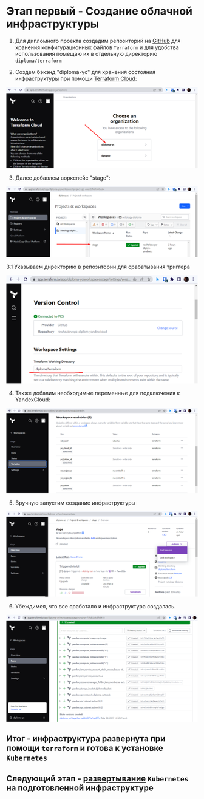 # Этап первый - Создание облачной инфраструктуры

1. Для дипломного проекта создадим репозиторий на [GitHub](https://github.com/rowhe/devops-diplom-yandexcloud.git) для хранения конфигурационных файлов `Terraform` и для удобства использования помещаю их в отдельную директорию `diploma/terraform` 


2. Создем бэкэнд "diploma-yc" для хранения состояния инфраструктуры при помощи [Terraform Cloud](https://app.terraform.io/):

![diploma-yc](img/img.png)

3. Далее добавлем воркспейс "stage":

![ws_stage](img/img_1.png)

3.1 Указываем директорию в репозитории для срабатывания триггера 

![trigger](img/img_5.png)

4. Также добавим необходимые переменные для подключения к YandexCloud:

![variables](img/img_2.png)

5. Вручную запустим создание инфраструктуры

![run](img/img_3.png)

6. Убеждимся, что все сработало и инфраструктура создалась.

![done](img/img_4.png)

## Итог - инфраструктура развернута при помощи `terraform` и готова к установке `Kubernetes`

## Следующий этап - [развертывание](../ansible/README.md) `Kubernetes` на подготовленной инфраструктуре